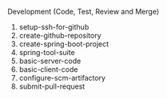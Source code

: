 Development (Code, Test, Review and Merge)

1. setup-ssh-for-github
1. create-github-repository
1. create-spring-boot-project
1. spring-tool-suite
1. basic-server-code
1. basic-client-code
1. configure-scm-artifactory
1. submit-pull-request
